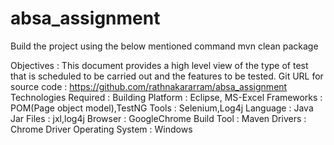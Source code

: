 # absa_assignment
Build the project using the below mentioned command
mvn clean package

Objectives : This document provides a high level view of the type of test that is scheduled
to be carried out and the features to be tested.
Git URL for source code :
https://github.com/rathnakararram/absa_assignment
Technologies Required :
Building Platform : Eclipse, MS-Excel
Frameworks : POM(Page object model),TestNG
Tools : Selenium,Log4j
Language : Java
Jar Files : jxl,log4j
Browser : GoogleChrome
Build Tool : Maven
Drivers : Chrome Driver
Operating System : Windows

